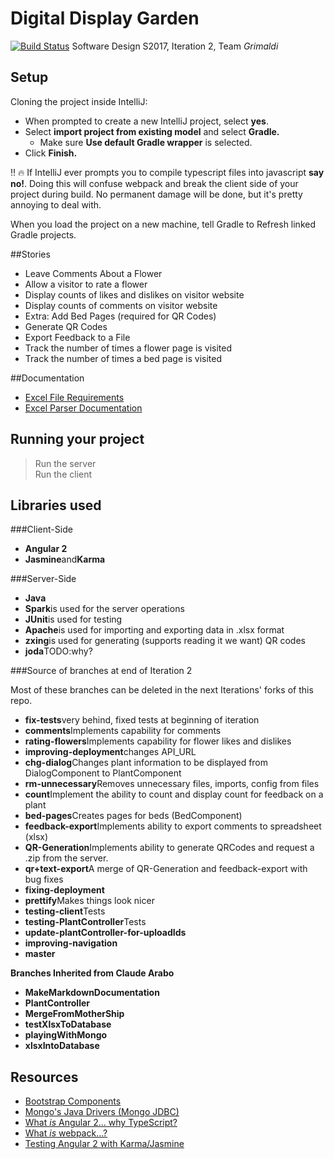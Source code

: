 # Digital Display Garden
[![Build Status](https://travis-ci.org/UMM-CSci-3601-S17/digital-display-garden-iteration-2-grimaldi.svg?branch=master)](https://travis-ci.org/UMM-CSci-3601-S17/digital-display-garden-iteration-2-grimaldi)
Software Design S2017, Iteration 2, Team _Grimaldi_ 

## Setup

Cloning the project inside IntelliJ:

- When prompted to create a new IntelliJ project, select **yes**.
- Select **import project from existing model** and select **Gradle.**
  - Make sure **Use default Gradle wrapper** is selected.
- Click **Finish.**

:bangbang: :fire: If IntelliJ ever prompts you to compile typescript files into
javascript **say no!**. Doing this will confuse webpack and break the client
side of your project during build. No permanent damage will be done, but it's
pretty annoying to deal with.

When you load the project on a new machine, tell Gradle to Refresh linked Gradle projects.

##Stories
* Leave Comments About a Flower
* Allow a visitor to rate a flower
* Display counts of likes and dislikes on visitor website
* Display counts of comments on visitor website
* Extra: Add Bed Pages (required for QR Codes)
* Generate QR Codes
* Export Feedback to a File
* Track the number of times a flower page is visited
* Track the number of times a bed page is visited 

##Documentation
* [Excel File Requirements](https://github.com/UMM-CSci-3601-S17/digital-display-garden-iteration-1-claudearabo/blob/MakeMarkdownDocumentation/Documentation/ExcelFileRequirements.md)  
* [Excel Parser Documentation](https://github.com/UMM-CSci-3601-S17/digital-display-garden-iteration-1-claudearabo/blob/MakeMarkdownDocumentation/Documentation/ExcelParser.md) 

## Running your project
> Run the server  
> Run the client  

## Libraries used
###Client-Side
* **Angular 2**
* **Jasmine**and**Karma** 

###Server-Side
* **Java**
* **Spark**is used for the server operations
* **JUnit**is used for testing
* **Apache**is used for importing and exporting data in .xlsx format
* **zxing**is used for generating (supports reading it we want) QR codes
* **joda**TODO:why?

###Source of branches at end of Iteration 2 

Most of these branches can be deleted in the next Iterations' forks of this repo.

* **fix-tests**very behind, fixed tests at beginning of iteration
* **comments**Implements capability for comments
* **rating-flowers**Implements capability for flower likes and dislikes
* **improving-deployment**changes API_URL
* **chg-dialog**Changes plant information to be displayed from DialogComponent to PlantComponent
* **rm-unnecessary**Removes unnecessary files, imports, config from files
* **count**Implement the ability to count and display count for feedback on a plant
* **bed-pages**Creates pages for beds (BedComponent)
* **feedback-export**Implements ability to export comments to spreadsheet (xlsx)
* **QR-Generation**Implements ability to generate QRCodes and request a .zip from the server.
* **qr+text-export**A merge of QR-Generation and feedback-export with bug fixes  
* **fixing-deployment**
* **prettify**Makes things look nicer
* **testing-client**Tests
* **testing-PlantController**Tests
* **update-plantController-for-uploadIds**
* **improving-navigation**
* **master**

**Branches Inherited from Claude Arabo**

* **MakeMarkdownDocumentation**
* **PlantController**
* **MergeFromMotherShip**
* **testXlsxToDatabase**
* **playingWithMongo**
* **xlsxIntoDatabase**


## Resources

- [Bootstrap Components][bootstrap]
- [Mongo's Java Drivers (Mongo JDBC)][mongo-jdbc]
- [What _is_ Angular 2... why TypeScript?][angular-2]
- [What _is_ webpack...?][whats-webpack]
- [Testing Angular 2 with Karma/Jasmine][angular2-karma-jasmine]

[angular-2]: https://www.infoq.com/articles/Angular2-TypeScript-High-Level-Overview
[angular2-karma-jasmine]: http://twofuckingdevelopers.com/2016/01/testing-angular-2-with-karma-and-jasmine/
[labtasks]: LABTASKS.md
[travis]: https://travis-ci.org/
[whats-webpack]: https://webpack.github.io/docs/what-is-webpack.html
[bootstrap]: https://getbootstrap.com/components/ 
[mongo-jdbc]: https://docs.mongodb.com/ecosystem/drivers/java/ 
